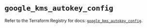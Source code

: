 # `google_kms_autokey_config`

Refer to the Terraform Registry for docs: [`google_kms_autokey_config`](https://registry.terraform.io/providers/hashicorp/google-beta/6.37.0/docs/resources/google_kms_autokey_config).
